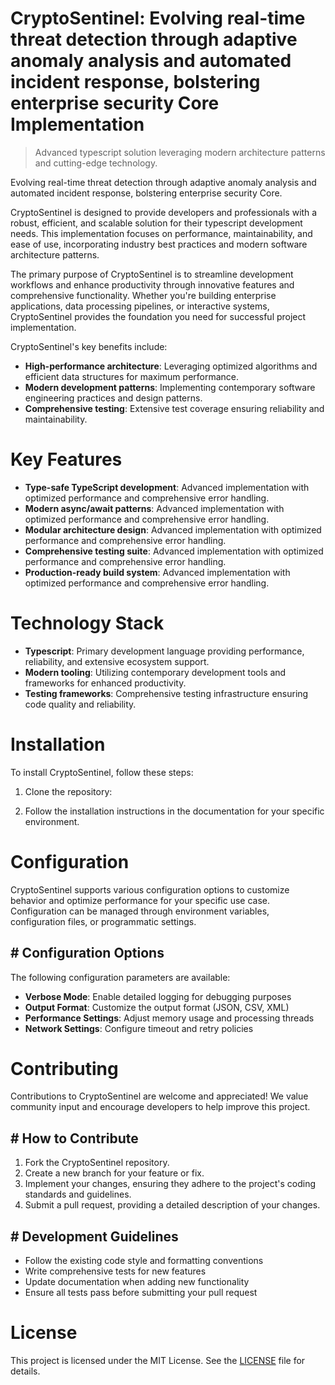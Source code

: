<!-- fallback_CryptoSentinel_20251021150636_34475 -->

# CryptoSentinel: Evolving real-time threat detection through adaptive anomaly analysis and automated incident response, bolstering enterprise security Core Implementation
> Advanced typescript solution leveraging modern architecture patterns and cutting-edge technology.

Evolving real-time threat detection through adaptive anomaly analysis and automated incident response, bolstering enterprise security Core.

CryptoSentinel is designed to provide developers and professionals with a robust, efficient, and scalable solution for their typescript development needs. This implementation focuses on performance, maintainability, and ease of use, incorporating industry best practices and modern software architecture patterns.

The primary purpose of CryptoSentinel is to streamline development workflows and enhance productivity through innovative features and comprehensive functionality. Whether you're building enterprise applications, data processing pipelines, or interactive systems, CryptoSentinel provides the foundation you need for successful project implementation.

CryptoSentinel's key benefits include:

* **High-performance architecture**: Leveraging optimized algorithms and efficient data structures for maximum performance.
* **Modern development patterns**: Implementing contemporary software engineering practices and design patterns.
* **Comprehensive testing**: Extensive test coverage ensuring reliability and maintainability.

# Key Features

* **Type-safe TypeScript development**: Advanced implementation with optimized performance and comprehensive error handling.
* **Modern async/await patterns**: Advanced implementation with optimized performance and comprehensive error handling.
* **Modular architecture design**: Advanced implementation with optimized performance and comprehensive error handling.
* **Comprehensive testing suite**: Advanced implementation with optimized performance and comprehensive error handling.
* **Production-ready build system**: Advanced implementation with optimized performance and comprehensive error handling.

# Technology Stack

* **Typescript**: Primary development language providing performance, reliability, and extensive ecosystem support.
* **Modern tooling**: Utilizing contemporary development tools and frameworks for enhanced productivity.
* **Testing frameworks**: Comprehensive testing infrastructure ensuring code quality and reliability.

# Installation

To install CryptoSentinel, follow these steps:

1. Clone the repository:


2. Follow the installation instructions in the documentation for your specific environment.

# Configuration

CryptoSentinel supports various configuration options to customize behavior and optimize performance for your specific use case. Configuration can be managed through environment variables, configuration files, or programmatic settings.

## # Configuration Options

The following configuration parameters are available:

* **Verbose Mode**: Enable detailed logging for debugging purposes
* **Output Format**: Customize the output format (JSON, CSV, XML)
* **Performance Settings**: Adjust memory usage and processing threads
* **Network Settings**: Configure timeout and retry policies

# Contributing

Contributions to CryptoSentinel are welcome and appreciated! We value community input and encourage developers to help improve this project.

## # How to Contribute

1. Fork the CryptoSentinel repository.
2. Create a new branch for your feature or fix.
3. Implement your changes, ensuring they adhere to the project's coding standards and guidelines.
4. Submit a pull request, providing a detailed description of your changes.

## # Development Guidelines

* Follow the existing code style and formatting conventions
* Write comprehensive tests for new features
* Update documentation when adding new functionality
* Ensure all tests pass before submitting your pull request

# License

This project is licensed under the MIT License. See the [LICENSE](https://github.com/Hantan1080/CryptoSentinel/blob/main/LICENSE) file for details.
